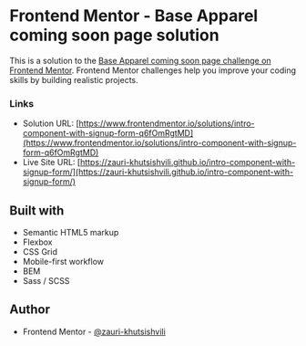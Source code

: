 # Frontend Mentor - Base Apparel coming soon page solution

This is a solution to the [Base Apparel coming soon page challenge on Frontend Mentor](https://www.frontendmentor.io/challenges/base-apparel-coming-soon-page-5d46b47f8db8a7063f9331a0). Frontend Mentor challenges help you improve your coding skills by building realistic projects. 

### Links

- Solution URL: [https://www.frontendmentor.io/solutions/intro-component-with-signup-form-q6fOmRgtMD](https://www.frontendmentor.io/solutions/intro-component-with-signup-form-q6fOmRgtMD)
- Live Site URL: [https://zauri-khutsishvili.github.io/intro-component-with-signup-form/](https://zauri-khutsishvili.github.io/intro-component-with-signup-form/)

## Built with

- Semantic HTML5 markup
- Flexbox
- CSS Grid
- Mobile-first workflow
- BEM
- Sass / SCSS

## Author

- Frontend Mentor - [@zauri-khutsishvili](https://www.frontendmentor.io/profile/zauri-khutsishvili)